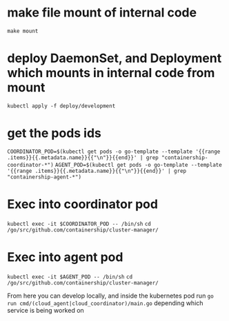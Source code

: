 # make file mount of internal code
`make mount`

# deploy DaemonSet, and Deployment which mounts in internal code from mount
`kubectl apply -f deploy/development`

# get the pods ids
`COORDINATOR_POD=$(kubectl get pods -o go-template --template '{{range .items}}{{.metadata.name}}{{"\n"}}{{end}}' | grep "containership-coordinator-*")`
`AGENT_POD=$(kubectl get pods -o go-template --template '{{range .items}}{{.metadata.name}}{{"\n"}}{{end}}' | grep "containership-agent-*")`

# Exec into coordinator pod
`kubectl exec -it $COORDINATOR_POD -- /bin/sh`
`cd /go/src/github.com/containership/cluster-manager/`

# Exec into agent pod
`kubectl exec -it $AGENT_POD -- /bin/sh`
`cd /go/src/github.com/containership/cluster-manager/`

From here you can develop locally,
and inside the kubernetes pod run `go run cmd/(cloud_agent|cloud_coordinator)/main.go`
depending which service is being worked on

